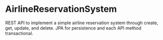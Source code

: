 # AirlineReservationSystem
REST API to implement a simple airline reservation system through create, get, update, and delete. JPA for persistence and each API method transactional.
